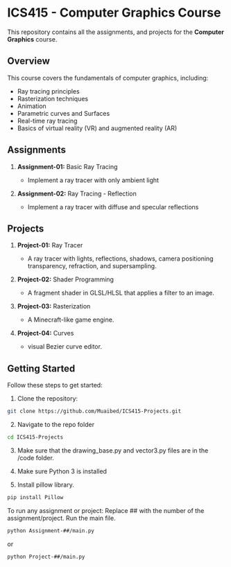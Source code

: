 # ICS415 - Computer Graphics Course

This repository contains all the assignments, and projects for the **Computer Graphics** course.

## Overview

This course covers the fundamentals of computer graphics, including:
- Ray tracing principles
- Rasterization techniques
- Animation
- Parametric curves and Surfaces
- Real-time ray tracing
- Basics of virtual reality (VR) and augmented reality (AR)


## Assignments

1. **Assignment-01:** Basic Ray Tracing 
   - Implement a ray tracer with only ambient light

2. **Assignment-02:** Ray Tracing - Reflection
   - Implement a ray tracer with diffuse and specular reflections


## Projects 
1. **Project-01:** Ray Tracer
   - A ray tracer with lights, reflections, shadows, camera positioning transparency, refraction, and supersampling.

2. **Project-02:** Shader Programming
   - A fragment shader in GLSL/HLSL that applies a filter to an image.

3. **Project-03:** Rasterization
   - A Minecraft-like game engine.

4. **Project-04:** Curves
   - visual Bezier curve editor.



## Getting Started  

Follow these steps to get started:  

1. Clone the repository:  
```bash
git clone https://github.com/Muaibed/ICS415-Projects.git
```

2. Navigate to the repo folder
```bash
cd ICS415-Projects
```

3. Make sure that the drawing_base.py and vector3.py files are in the /code folder.

4. Make sure Python 3 is installed

5. Install pillow library.
```bash
pip install Pillow
```


To run any assignment or project:
Replace ## with the number of the assignment/project.
Run the main file.
```bash
python Assignment-##/main.py
```
or
```bash
python Project-##/main.py
```